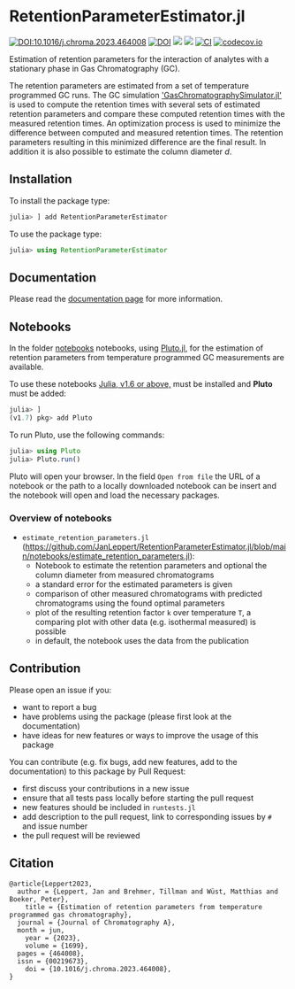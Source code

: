 # RetentionParameterEstimator.jl

[![DOI:10.1016/j.chroma.2023.464008](http://img.shields.io/badge/DOI-10.1016/j.chroma.2023.464008-B31B1B.svg)](https://doi.org/10.1016/j.chroma.2023.464008)
[![DOI](https://zenodo.org/badge/550339258.svg)](https://zenodo.org/badge/latestdoi/550339258)
[![](https://img.shields.io/badge/docs-stable-blue.svg)](https://JanLeppert.github.io/RetentionParameterEstimator.jl/stable)
[![](https://img.shields.io/badge/docs-dev-blue.svg)](https://JanLeppert.github.io/RetentionParameterEstimator.jl/dev)
[![CI](https://github.com/JanLeppert/RetentionParameterEstimator.jl/actions/workflows/ci.yml/badge.svg)](https://github.com/JanLeppert/RetentionParameterEstimator.jl/actions/workflows/ci.yml)
[![codecov.io](http://codecov.io/github/JanLeppert/RetentionParameterEstimator.jl/coverage.svg?branch=main)](http://codecov.io/github/JanLeppert/RetentionParameterEstimator.jl?branch=main)


Estimation of retention parameters for the interaction of analytes with a stationary phase in Gas Chromatography (GC).

The retention parameters are estimated from a set of temperature programmed GC runs. The GC simulation ['GasChromatographySimulator.jl'](https://github.com/JanLeppert/GasChromatographySimulator.jl) is used to compute the retention times with several sets of estimated retention parameters and compare these computed retention times with the measured retention times. An optimization process is used to minimize the difference between computed and measured retention times. The retention parameters resulting in this minimized difference are the final result. In addition it is also possible to estimate the column diameter _d_.

## Installation

To install the package type:

```julia
julia> ] add RetentionParameterEstimator
```

To use the package type:

```julia
julia> using RetentionParameterEstimator
```

## Documentation

Please read the [documentation page](...) for more information.

## Notebooks

In the folder [notebooks](https://github.com/JanLeppert/RetentionParameterEstimator/tree/main/notebooks) notebooks, using [Pluto.jl](https://github.com/fonsp/Pluto.jl), for the estimation of retention parameters from temperature programmed GC measurements are available. 

To use these notebooks [Julia, v1.6 or above,](https://julialang.org/downloads/#current_stable_release) must be installed and **Pluto** must be added:

```julia
julia> ]
(v1.7) pkg> add Pluto
```

To run Pluto, use the following commands:

```julia
julia> using Pluto
julia> Pluto.run()
```

Pluto will open your browser. In the field `Open from file` the URL of a notebook or the path to a locally downloaded notebook can be insert and the notebook will open and load the necessary packages. 

### Overview of notebooks

- `estimate_retention_parameters.jl` (https://github.com/JanLeppert/RetentionParameterEstimator.jl/blob/main/notebooks/estimate_retention_parameters.jl):
  - Notebook to estimate the retention parameters and optional the column diameter from measured chromatograms
  - a standard error for the estimated parameters is given
  - comparison of other measured chromatograms with predicted chromatograms using the found optimal parameters
  - plot of the resulting retention factor ``k`` over temperature ``T``, a comparing plot with other data (e.g. isothermal measured) is possible
  - in default, the notebook uses the data from the publication

## Contribution

Please open an issue if you:
- want to report a bug 
- have problems using the package (please first look at the documentation)
- have ideas for new features or ways to improve the usage of this package 

You can contribute (e.g. fix bugs, add new features, add to the documentation) to this package by Pull Request: 
- first discuss your contributions in a new issue
- ensure that all tests pass locally before starting the pull request
- new features should be included in `runtests.jl`
- add description to the pull request, link to corresponding issues by `#` and issue number
- the pull request will be reviewed

## Citation

```
@article{Leppert2023,
  author = {Leppert, Jan and Brehmer, Tillman and Wüst, Matthias and Boeker, Peter},
	title = {Estimation of retention parameters from temperature programmed gas chromatography},
  journal = {Journal of Chromatography A},
  month = jun,
	year = {2023},
	volume = {1699},
  pages = {464008},
  issn = {00219673},
	doi = {10.1016/j.chroma.2023.464008},
}
```
